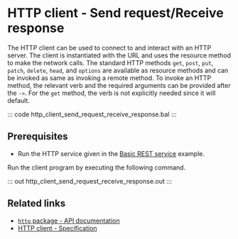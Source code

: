 # HTTP client - Send request/Receive response

The HTTP client can be used to connect to and interact with an HTTP server. The client is instantiated with the URL and uses the resource method to make the network calls. The standard HTTP methods `get`, `post`, `put`, `patch`, `delete`, `head`, and `options` are available as resource methods and can be invoked as same as invoking a remote method. To invoke an HTTP method, the relevant verb and the required arguments can be provided after the `->`. For the `get` method, the verb is not explicitly needed since it will default.

::: code http_client_send_request_receive_response.bal :::

## Prerequisites
- Run the HTTP service given in the [Basic REST service](/learn/by-example/http-basic-rest-service/) example.

Run the client program by executing the following command.

::: out http_client_send_request_receive_response.out :::

## Related links
- [`http` package - API documentation](https://lib.ballerina.io/ballerina/http/latest/)
- [HTTP client - Specification](/spec/http/#24-client)
